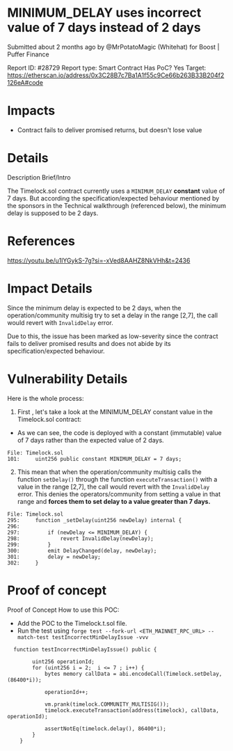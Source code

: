 # MINIMUM_DELAY uses incorrect value of 7 days instead of 2 days
Submitted about 2 months ago by @MrPotatoMagic (Whitehat) for Boost | Puffer Finance

Report ID: #28729
Report type: Smart Contract
Has PoC? Yes
Target: https://etherscan.io/address/0x3C28B7c7Ba1A1f55c9Ce66b263B33B204f2126eA#code

# Impacts
- Contract fails to deliver promised returns, but doesn't lose value

# Details
Description
Brief/Intro

The Timelock.sol contract currently uses a `MINIMUM_DELAY` **constant** value of 7 days. But according the specification/expected behaviour mentioned by the sponsors in the Technical walkthrough (referenced below), the minimum delay is supposed to be 2 days.

# References
https://youtu.be/u1lYGykS-7g?si=-xVed8AAHZ8NkVHh&t=2436

# Impact Details
Since the minimum delay is expected to be 2 days, when the operation/community multisig try to set a delay in the range [2,7], the call would revert with `InvalidDelay` error.

Due to this, the issue has been marked as low-severity since the contract fails to deliver promised results and does not abide by its specification/expected behaviour.

# Vulnerability Details
Here is the whole process:

1. First , let's take a look at the MINIMUM_DELAY constant value in the Timelock.sol contract:
- As we can see, the code is deployed with a constant (immutable) value of 7 days rather than the expected value of 2 days.

```
File: Timelock.sol
101:     uint256 public constant MINIMUM_DELAY = 7 days;
```

2. This mean that when the operation/community multisig calls the function `setDelay()` through the function `executeTransaction()` with a value in the range [2,7], the call would revert with the `InvalidDelay` error. This denies the operators/community from setting a value in that range and **forces them to set delay to a value greater than 7 days.**

```
File: Timelock.sol
295:     function _setDelay(uint256 newDelay) internal {
296:         
297:         if (newDelay <= MINIMUM_DELAY) {
298:             revert InvalidDelay(newDelay);
299:         }
300:         emit DelayChanged(delay, newDelay);
301:         delay = newDelay;
302:     }
```

# Proof of concept
Proof of Concept
How to use this POC:

- Add the POC to the Timelock.t.sol file.
- Run the test using `forge test --fork-url <ETH_MAINNET_RPC_URL> --match-test testIncorrectMinDelayIssue -vvv`

```
  function testIncorrectMinDelayIssue() public {

        uint256 operationId;
        for (uint256 i = 2;  i <= 7 ; i++) {
            bytes memory callData = abi.encodeCall(Timelock.setDelay, (86400*i));

            operationId++;

            vm.prank(timelock.COMMUNITY_MULTISIG());
            timelock.executeTransaction(address(timelock), callData, operationId);

            assertNotEq(timelock.delay(), 86400*i);
        }
    }
```
